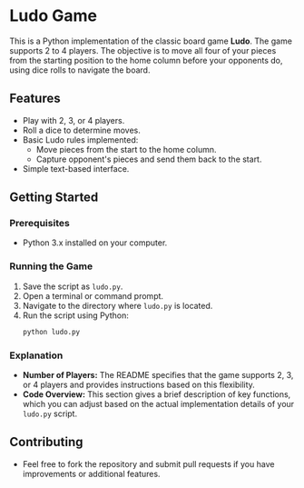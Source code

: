 # Ludo Game

This is a Python implementation of the classic board game **Ludo**. The game supports 2 to 4 players. The objective is to move all four of your pieces from the starting position to the home column before your opponents do, using dice rolls to navigate the board.

## Features

- Play with 2, 3, or 4 players.
- Roll a dice to determine moves.
- Basic Ludo rules implemented:
  - Move pieces from the start to the home column.
  - Capture opponent's pieces and send them back to the start.
- Simple text-based interface.

## Getting Started

### Prerequisites

- Python 3.x installed on your computer.

### Running the Game

1. Save the script as `ludo.py`.
2. Open a terminal or command prompt.
3. Navigate to the directory where `ludo.py` is located.
4. Run the script using Python:
   ```bash
   python ludo.py


### Explanation
- **Number of Players:** The README specifies that the game supports 2, 3, or 4 players and provides instructions based on this flexibility.
- **Code Overview:** This section gives a brief description of key functions, which you can adjust based on the actual implementation details of your `ludo.py` script.


## Contributing
 - Feel free to fork the repository and submit pull requests if you have improvements or additional features.
